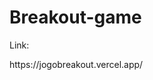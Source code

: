 # Breakout-game

<p>Link:</p>
<a src="https://jogobreakout.vercel.app/">https://jogobreakout.vercel.app/</a>
